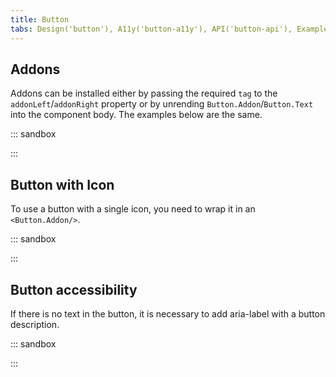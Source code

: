 ```yaml
---
title: Button
tabs: Design('button'), A11y('button-a11y'), API('button-api'), Example('button-code'), Changelog('button-changelog')
---
```


## Addons

Addons can be installed either by passing the required `tag` to the `addonLeft`/`addonRight` property or by unrending `Button.Addon`/`Button.Text` into the component body. The examples below are the same.

::: sandbox

<script lang="tsx">
  export Demo from './examples/addons.tsx';
</script>

:::

## Button with Icon

To use a button with a single icon, you need to wrap it in an `<Button.Addon/>`.

::: sandbox

<script lang="tsx">
  export Demo from './examples/button_with_icon.tsx';
</script>

:::

## Button accessibility

If there is no text in the button, it is necessary to add aria-label with a button description.

::: sandbox

<script lang="tsx">
  export Demo from './examples/button_accessibility.tsx';
</script>

:::
